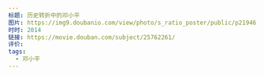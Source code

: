 ```yaml
---
标题: 历史转折中的邓小平
图片: https://img9.doubanio.com/view/photo/s_ratio_poster/public/p2194643694.webp
时时: 2014
链接: https://movie.douban.com/subject/25762261/
评价: 
tags:
  - 邓小平
---
```


